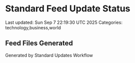 # Standard Feed Update Status
Last updated: Sun Sep  7 22:19:30 UTC 2025
Categories: technology,business,world

## Feed Files Generated

Generated by Standard Updates Workflow
